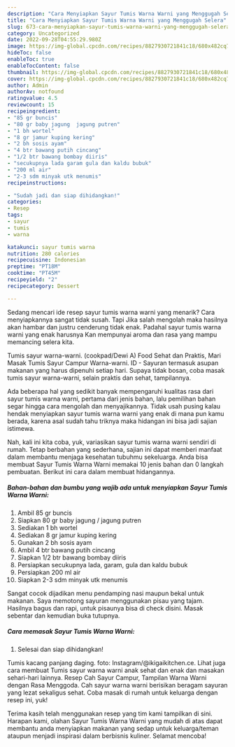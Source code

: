```yaml
---
description: "Cara Menyiapkan Sayur Tumis Warna Warni yang Menggugah Selera"
title: "Cara Menyiapkan Sayur Tumis Warna Warni yang Menggugah Selera"
slug: 673-cara-menyiapkan-sayur-tumis-warna-warni-yang-menggugah-selera
category: Uncategorized
date: 2022-09-28T04:55:29.980Z
image: https://img-global.cpcdn.com/recipes/8827930721841c18/680x482cq70/sayur-tumis-warna-warni-foto-resep-utama.jpg
hideToc: false
enableToc: true
enableTocContent: false
thumbnail: https://img-global.cpcdn.com/recipes/8827930721841c18/680x482cq70/sayur-tumis-warna-warni-foto-resep-utama.jpg
cover: https://img-global.cpcdn.com/recipes/8827930721841c18/680x482cq70/sayur-tumis-warna-warni-foto-resep-utama.jpg
author: Admin
authorAv: notfound
ratingvalue: 4.5
reviewcount: 15
recipeingredient:
- "85 gr buncis"
- "80 gr baby jagung  jagung putren"
- "1 bh wortel"
- "8 gr jamur kuping kering"
- "2 bh sosis ayam"
- "4 btr bawang putih cincang"
- "1/2 btr bawang bombay diiris"
- "secukupnya lada garam gula dan kaldu bubuk"
- "200 ml air"
- "2-3 sdm minyak utk menumis"
recipeinstructions:

- "Sudah jadi dan siap dihidangkan!"
categories:
- Resep
tags:
- sayur
- tumis
- warna

katakunci: sayur tumis warna 
nutrition: 280 calories
recipecuisine: Indonesian
preptime: "PT18M"
cooktime: "PT45M"
recipeyield: "2"
recipecategory: Dessert

---
```



Sedang mencari ide resep sayur tumis warna warni yang menarik? Cara menyiapkannya sangat tidak susah. Tapi Jika salah mengolah maka hasilnya akan hambar dan justru cenderung tidak enak. Padahal sayur tumis warna warni yang enak harusnya Kan mempunyai aroma dan rasa yang mampu memancing selera kita.


Tumis sayur warna-warni. (cookpad/Dewi A) Food Sehat dan Praktis, Mari Masak Tumis Sayur Campur Warna-warni. ID - Sayuran termasuk asupan makanan yang harus dipenuhi setiap hari. Supaya tidak bosan, coba masak tumis sayur warna-warni, selain praktis dan sehat, tampilannya.

Ada beberapa hal yang sedikit banyak mempengaruhi kualitas rasa dari sayur tumis warna warni, pertama dari jenis bahan, lalu pemilihan bahan segar hingga cara mengolah dan menyajikannya. Tidak usah pusing kalau hendak menyiapkan sayur tumis warna warni yang enak di mana pun kamu berada, karena asal sudah tahu triknya maka hidangan ini bisa jadi sajian istimewa.


Nah, kali ini kita coba, yuk, variasikan sayur tumis warna warni sendiri di rumah. Tetap berbahan yang sederhana, sajian ini dapat memberi manfaat dalam membantu menjaga kesehatan tubuhmu sekeluarga. Anda bisa membuat Sayur Tumis Warna Warni memakai 10 jenis bahan dan 0 langkah pembuatan. Berikut ini cara dalam membuat hidangannya.

<!--inarticleads1-->

##### Bahan-bahan dan bumbu yang wajib ada untuk menyiapkan Sayur Tumis Warna Warni:

1. Ambil 85 gr buncis
1. Siapkan 80 gr baby jagung / jagung putren
1. Sediakan 1 bh wortel
1. Sediakan 8 gr jamur kuping kering
1. Gunakan 2 bh sosis ayam
1. Ambil 4 btr bawang putih cincang
1. Siapkan 1/2 btr bawang bombay diiris
1. Persiapkan secukupnya lada, garam, gula dan kaldu bubuk
1. Persiapkan 200 ml air
1. Siapkan 2-3 sdm minyak utk menumis


Sangat cocok dijadikan menu pendamping nasi maupun bekal untuk makanan. Saya memotong sayuran menggunakan pisau yang tajam. Hasilnya bagus dan rapi, untuk pisaunya bisa di check disini. Masak sebentar dan kemudian buka tutupnya. 

<!--inarticleads2-->

##### Cara memasak Sayur Tumis Warna Warni:


1. Selesai dan siap dihidangkan!

Tumis kacang panjang daging. foto: Instagram/@ikigaikitchen.ce. Lihat juga cara membuat Tumis sayur warna warni anak sehat dan enak dan masakan sehari-hari lainnya. Resep Cah Sayur Campur, Tampilan Warna Warni dengan Rasa Menggoda. Cah sayur warna warni berisikan beragam sayuran yang lezat sekaligus sehat. Coba masak di rumah untuk keluarga dengan resep ini, yuk! 

Terima kasih telah menggunakan resep yang tim kami tampilkan di sini. Harapan kami, olahan Sayur Tumis Warna Warni yang mudah di atas dapat membantu anda menyiapkan makanan yang sedap untuk keluarga/teman ataupun menjadi inspirasi dalam berbisnis kuliner. Selamat mencoba!
